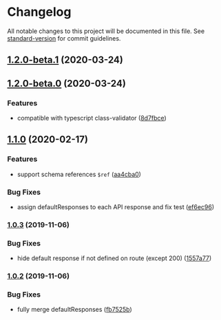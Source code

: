 # Changelog

All notable changes to this project will be documented in this file. See [standard-version](https://github.com/conventional-changelog/standard-version) for commit guidelines.

## [1.2.0-beta.1](https://github.com/o2team/koa-joi-router-docs/compare/v1.2.0-beta.0...v1.2.0-beta.1) (2020-03-24)

## [1.2.0-beta.0](https://github.com/o2team/koa-joi-router-docs/compare/v1.1.0...v1.2.0-beta.0) (2020-03-24)


### Features

* compatible with typescript class-validator ([8d7fbce](https://github.com/o2team/koa-joi-router-docs/commit/8d7fbcea970f99f5dd862c5df43f7e16657487b0))

## [1.1.0](https://github.com/o2team/koa-joi-router-docs/compare/v1.0.3...v1.1.0) (2020-02-17)


### Features

* support schema references `$ref` ([aa4cba0](https://github.com/o2team/koa-joi-router-docs/commit/aa4cba04b747b2467746518334a880c643cb41c7))


### Bug Fixes

* assign defaultResponses to each API response and fix test ([ef6ec96](https://github.com/o2team/koa-joi-router-docs/commit/ef6ec9620c2bdeb95e86abc8d81b6e385b69bf07))

### [1.0.3](https://github.com/o2team/koa-joi-router-docs/compare/v1.0.2...v1.0.3) (2019-11-06)


### Bug Fixes

* hide default response if not defined on route (except 200) ([1557a77](https://github.com/o2team/koa-joi-router-docs/commit/1557a770dd33e3c6b185d9d40cc1070efb47973a))

### [1.0.2](https://github.com/o2team/koa-joi-router-docs/compare/v1.0.1...v1.0.2) (2019-11-06)


### Bug Fixes

* fully merge defaultResponses ([fb7525b](https://github.com/o2team/koa-joi-router-docs/commit/fb7525b07c0d2855924a33b73d1bd65b545782bd))
